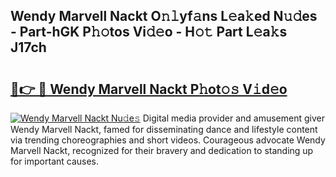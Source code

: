 ## Wendy Marvell Nackt O𝚗𝚕yf𝚊ns L𝚎a𝚔ed N𝚞𝚍es - Part-hGK P𝚑𝚘tos Vi𝚍𝚎o - H𝚘𝚝 Part L𝚎a𝚔s J17ch

# <h2><a href="http://kf8p5tx.oniu.top/?m=Wendy+Marvell+Nackt">🔗👉 🔴 Wendy Marvell Nackt P𝚑ot𝚘𝚜 V𝚒d𝚎o</a></h2>

[![Wendy Marvell Nackt Nu𝚍e𝚜](https://i.imgur.com/0qMVB7G.gif)](http://kf8p5tx.oniu.top/?m=Wendy+Marvell+Nackt)
Digital media provider and amusement giver Wendy Marvell Nackt, famed for disseminating dance and lifestyle content via trending choreographies and short videos. Courageous advocate Wendy Marvell Nackt, recognized for their bravery and dedication to standing up for important causes.  
